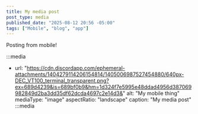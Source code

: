 ```yaml
---
title: My media post
post_type: media
published_date: "2025-08-12 20:56 -05:00"
tags: ["Mobile", "blog", "app"]
---
```


Posting from mobile!

:::media
- url: "https://cdn.discordapp.com/ephemeral-attachments/1404279114206154814/1405006987527454880/640px-DEC_VT100_terminal_transparent.png?ex=689d4239&is=689bf0b9&hm=1d324f7e5995e48ddad4956d387069982849d2ba3dd35df62dcda4697c2e14d3&"
  alt: "My mobile thing"
  mediaType: "image"
  aspectRatio: "landscape"
  caption: "My media post"
:::media
